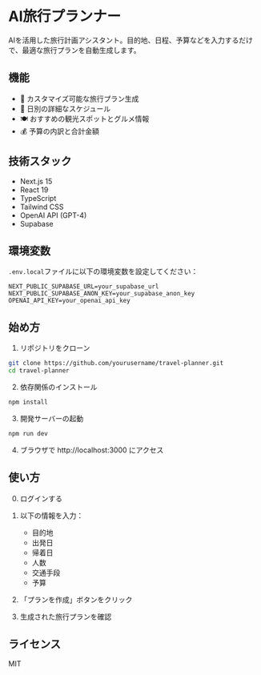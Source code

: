 # AI旅行プランナー

AIを活用した旅行計画アシスタント。目的地、日程、予算などを入力するだけで、最適な旅行プランを自動生成します。

## 機能

- 🎯 カスタマイズ可能な旅行プラン生成
- 📅 日別の詳細なスケジュール
- 🍽️ おすすめの観光スポットとグルメ情報
- 💰 予算の内訳と合計金額

## 技術スタック

- Next.js 15
- React 19
- TypeScript
- Tailwind CSS
- OpenAI API (GPT-4)
- Supabase

## 環境変数

`.env.local`ファイルに以下の環境変数を設定してください：

```env
NEXT_PUBLIC_SUPABASE_URL=your_supabase_url
NEXT_PUBLIC_SUPABASE_ANON_KEY=your_supabase_anon_key
OPENAI_API_KEY=your_openai_api_key
```

## 始め方

1. リポジトリをクローン
```bash
git clone https://github.com/yourusername/travel-planner.git
cd travel-planner
```

2. 依存関係のインストール
```bash
npm install
```

3. 開発サーバーの起動
```bash
npm run dev
```

4. ブラウザで http://localhost:3000 にアクセス

## 使い方
0. ログインする

1. 以下の情報を入力：
   - 目的地
   - 出発日
   - 帰着日
   - 人数
   - 交通手段
   - 予算

2. 「プランを作成」ボタンをクリック

3. 生成された旅行プランを確認

## ライセンス

MIT
